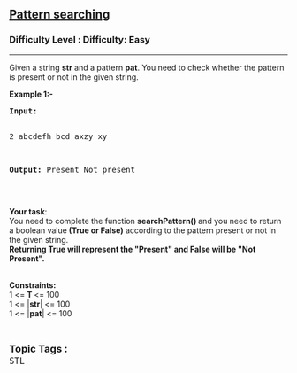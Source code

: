 <h2><a href="https://www.geeksforgeeks.org/problems/pattern-searching5231/1">Pattern searching</a></h2><h3>Difficulty Level : Difficulty: Easy</h3><hr><div class="problems_problem_content__Xm_eO"><p>Given a string <strong>str</strong> and a pattern <strong>pat</strong>. You need to check whether the pattern is present or not in the given string.&nbsp;</p>
<p><strong>Example 1:-</strong></p>
<pre><strong>Input:</strong>

2
abcdefh
bcd
axzy
xy

<strong>Output:</strong>
Present
Not present</pre>
<p>&nbsp;</p>
<p><strong>Your&nbsp;task</strong>:<br>You need to complete the function <strong>searchPattern()&nbsp;</strong>and&nbsp;you need to return a boolean value<strong> (True or False)</strong> according to the pattern present or not in the given string.<br><strong>Returning True will represent the "Present" and False will be "Not Present".</strong><br>&nbsp;</p>
<p><strong>Constraints:</strong><br>1 &lt;= <strong>T </strong>&lt;= 100<br>1 &lt;= |<strong>str</strong>| &lt;= 100<br>1 &lt;= |<strong>pat</strong>| &lt;= 100</p>
<div id="highlighter--hover-tools" style="display: none;">
<div id="highlighter--hover-tools--container">
<div class="highlighter--icon highlighter--icon-copy" title="Copy">&nbsp;</div>
<div class="highlighter--icon highlighter--icon-change-color" title="Change Color">&nbsp;</div>
<div class="highlighter--icon highlighter--icon-delete" title="Delete">&nbsp;</div>
</div>
</div></div><br><p><span style=font-size:18px><strong>Topic Tags : </strong><br><code>STL</code>&nbsp;